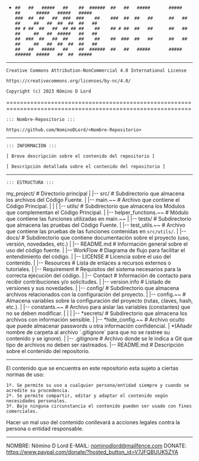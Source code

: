 -     ##   ##   #####   ##    ##  ######  ##   ##   #####       #####        ##      #####   #####   #####  
      ###  ##  ##   ##  ###  ###    ##    ###  ##  ##   ##      ##   ##      ##     ##   ##  ##  ##  ##   ##
      ## # ##  ##   ##  ## ## ##    ##    ## # ##  ##   ##      ##   ##      ##     ##   ##  #####   ##   ##
      ##  ###  ##   ##  ##    ##    ##    ##  ###  ##   ##      ##   ##      ##     ##   ##  ##  ##  ##   ##
      ##   ##   #####   ##    ##  ######  ##   ##   #####       #####        ######  #####   ##  ##  #####  
------------------------------------------------------------------------------------------------------------

	Creative Commons Attribution-NonCommercial 4.0 International License

	https://creativecommons.org/licenses/by-nc/4.0/

	Copyright (c) 2023 Nômino D Lord
	
============================================================================================================

	::: Nombre-Repositorio :::
	
	https://github.com/NominoDLord/<Nombre-Repositorio>
	
------------------------------------------------------------------------------------------------------------

	::: INFORMACIÓN :::

	[ Breve descripción sobre el contenido del repositorio ]

	[ Descripción detallada sobre el contenido del repositorio ]

------------------------------------------------------------------------------------------------------------

	::: ESTRUCTURA :::

my_project/  # Directorio principal
|
|-- src/  # Subdirectorio que almacena los archivos del Código Fuente.
|   |-- main.~~  # Archivo que contiene el Código Principal.
|   |
|   |-- utils/  # Subdirectorio que almacena los Módulos que complementan el Código Principal.
|       |-- helper_functions.~~  # Módulo que contiene las funciones utilizadas en main.~~
|
|-- tests/  # Subdirectorio que almacena las pruebas del Código Fuente.
|   |-- test_utils.~~  # Archivo que contiene las pruebas de las funciones contenidas en `src/utils/`.
|
|-- docs/  # Subdirectorio que contiene documentación sobre el proyecto (uso, versión, novedades, etc.)
|   |-- README.md  # Información general sobre el uso del código fuente.
|   |-- WorkFlow  # Diagrama de flujo para facilitar el entendimiento del código.
|   |-- LICENSE  # Licencia sobre el uso del contenido.
|   |-- Resources  # Lista de enlaces a recursos externos o tutoriales.
|   |-- Requirement  # Requisitos del sistema necesarios para la correcta ejecución del código.
|   |-- Contact  # Información de contacto para recibir contribuciones y/o solicitudes.
|   |-- version.info  # Listado de versiones y sus novedades. 
|
|-- config/  # Subdirectorio que almacena archivos relacionados con la configuración del proyecto.
|   |-- config.~~  # Almacena variables sobre la configuración del proyecto (rutas, claves, hash, etc.).
|   |-- constants.~~  # Archivo para aislar las variables (constantes) que no se deben modificar.
|   |
|   |-- *secrets/  # Subdirectorio que almacena los archivos con información sensible.
|   |-- *hide_config.~~  # Archivo oculto que puede almacenar passwords u otra información confidencial.
|       *(Añadir nombre de carpeta al archivo ´.gitignore´ para que no se rastree su contenido y se ignore).
|
|-- .gitignore  # Archivo donde se le indica a Git que tipo de archivos no deben ser rastreados.
|-- README.md  # Descripción sobre el contenido del repositorio.
	
------------------------------------------------------------------------------------------------------------

El contenido que se encuentra en este repositorio esta sujeto a ciertas normas de uso:

	1º. Se permite su uso a cualquier persona/entidad siempre y cuando se acredite su procedencia.
	2º. Se permite compartir, editar y adaptar el contenido según necesidades personales.
	3º. Bajo ninguna circunstancia el contenido pueden ser usado con fines comerciales.

Hacer un mal uso del contenido conllevará a acciones legales contra la persona o entidad responsable.

------------------------------------------------------------------------------------------------------------
NOMBRE:	Nômino D Lord
E-MAIL:	nominodlord@mailfence.com
DONATE: https://www.paypal.com/donate/?hosted_button_id=V7JFQBUUK5ZYA